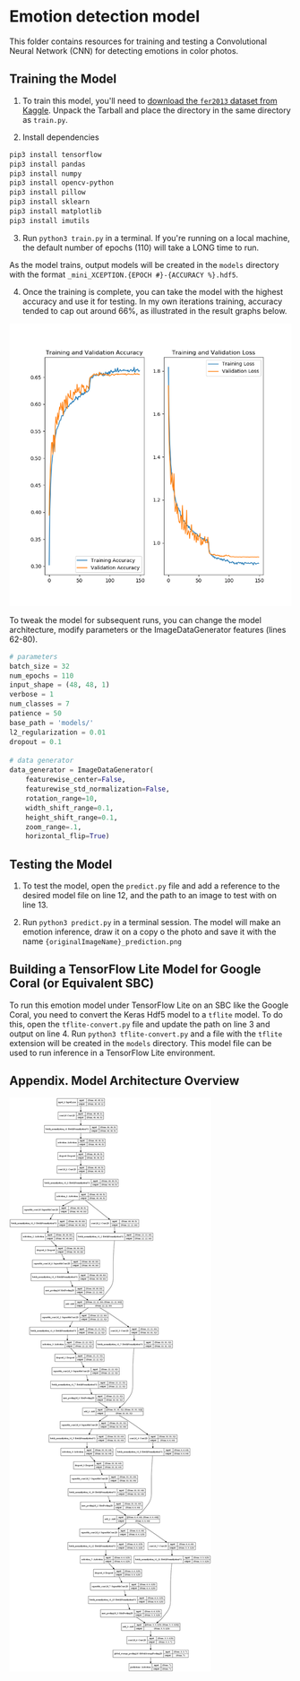 # Emotion detection model

This folder contains resources for training and testing a Convolutional Neural Network (CNN) for detecting emotions in color photos. 

## Training the Model

1. To train this model, you'll need to [download the `fer2013` dataset from Kaggle](https://www.kaggle.com/c/challenges-in-representation-learning-facial-expression-recognition-challenge/data). Unpack the Tarball and place the directory in the same directory as `train.py`.

2. Install dependencies

```bash
pip3 install tensorflow
pip3 install pandas
pip3 install numpy
pip3 install opencv-python
pip3 install pillow
pip3 install sklearn
pip3 install matplotlib
pip3 install imutils
```

3. Run `python3 train.py` in a terminal. If you're running on a local machine, the default number of epochs (110) will take a LONG time to run.

As the model trains, output models will be created in the `models` directory with the format `_mini_XCEPTION.{EPOCH #}-{ACCURACY %}.hdf5`. 

4. Once the training is complete, you can take the model with the highest accuracy and use it for testing. In my own iterations training, accuracy tended to cap out around 66%, as illustrated in the result graphs below.

![](../emotion-model/results/5-22-run-10Pct-Dropout-150-Epochs.png)

To tweak the model for subsequent runs, you can change the model architecture, modify parameters or the ImageDataGenerator features (lines 62-80).

```python
# parameters
batch_size = 32
num_epochs = 110
input_shape = (48, 48, 1)
verbose = 1
num_classes = 7
patience = 50
base_path = 'models/'
l2_regularization = 0.01
dropout = 0.1

# data generator
data_generator = ImageDataGenerator(
    featurewise_center=False,
    featurewise_std_normalization=False,
    rotation_range=10,
    width_shift_range=0.1,
    height_shift_range=0.1,
    zoom_range=.1,
    horizontal_flip=True)
```

## Testing the Model

1. To test the model, open the `predict.py` file and add a reference to the desired model file on line 12, and the path to an image to test with on line 13.

2. Run `python3 predict.py` in a terminal session. The model will make an emotion inference, draw it on a copy o the photo and save it with the name `{originalImageName}_prediction.png`

## Building a TensorFlow Lite Model for Google Coral (or Equivalent SBC)

To run this emotion model under TensorFlow Lite on an SBC like the Google Coral, you need to convert the Keras Hdf5 model to a `tflite` model. To do this, open the `tflite-convert.py` file and update the path on line 3 and output on line 4. Run `python3 tflite-convert.py` and a file with the `tflite` extension will be created in the `models` directory. This model file can be used to run inference in a TensorFlow Lite environment.

## Appendix. Model Architecture Overview

![](../emotion-model/results/model_architecture.png)